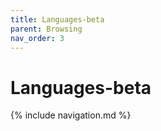 ```yaml
---
title: Languages-beta
parent: Browsing
nav_order: 3
---
```


# Languages-beta

{% include navigation.md %}
  
[Sources]: https://github.com/plancomps/CBS-beta/tree/math/Languages-beta
[Plain]:  ../docs/Languages-beta
[Pretty]: ../math/Languages-beta
